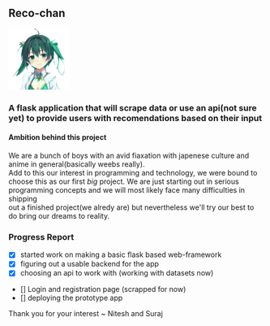 ## Reco-chan 
<img src="/media/pygirl.png" alt="anipy" width="120" length="200"/>

### A flask application that will scrape data or use an api(not sure yet) to provide users with recomendations based on their input 

#### Ambition behind this project 


We are a bunch of boys with an avid fiaxation with japenese culture and anime in general(basically weebs really).  
Add to this our interest in programming and technology, we were bound to choose this as our first _big_ project.
We are just starting out in serious programming concepts and we will most likely face many difficulties in shipping  
out a finished project(we alredy are) but nevertheless we'll try our best to do bring our dreams to reality.

### Progress Report   

- [x] started work on making a basic flask based web-framework
- [x] figuring out a usable backend for the app 
- [x] choosing an api to work with (working with datasets now)
- [] Login and registration page (scrapped for now)
- [] deploying the prototype app 



Thank you for your interest ~ Nitesh and Suraj 
